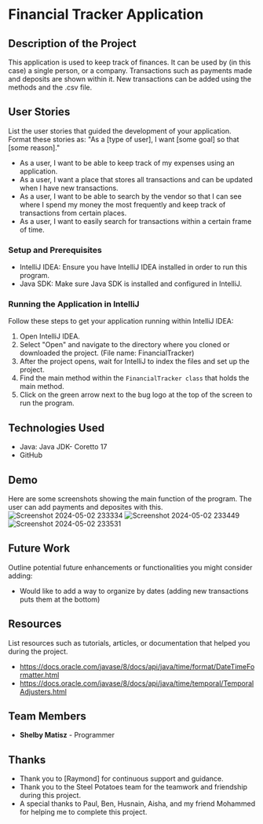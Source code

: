 # Financial Tracker Application

## Description of the Project

This application is used to keep track of finances. It can be used by (in this case) a single person, or a company. Transactions such as payments made and deposits are shown within it. New transactions can be added using the methods and the .csv file. 


## User Stories

List the user stories that guided the development of your application. Format these stories as: "As a [type of user], I want [some goal] so that [some reason]."

- As a user, I want to be able to keep track of my expenses using an application.
- As a user, I want a place that stores all transactions and can be updated when I have new transactions.
- As a user, I want to be able to search by the vendor so that I can see where I spend my money the most frequently and keep track of transactions from certain places.
- As a user, I want to easily search for transactions within a certain frame of time.

### Setup and Prerequisites

- IntelliJ IDEA: Ensure you have IntelliJ IDEA installed in order to run this program.
- Java SDK: Make sure Java SDK is installed and configured in IntelliJ.

### Running the Application in IntelliJ

Follow these steps to get your application running within IntelliJ IDEA:

1. Open IntelliJ IDEA.
2. Select "Open" and navigate to the directory where you cloned or downloaded the project. (File name: FinancialTracker)
3. After the project opens, wait for IntelliJ to index the files and set up the project.
4. Find the main method within the `FinancialTracker class` that holds the main method.
5. Click on the green arrow next to the bug logo at the top of the screen to run the program.

## Technologies Used

- Java: Java JDK- Coretto 17
- GitHub

## Demo

Here are some screenshots showing the main function of the program. The user can add payments and deposites with this.  
![Screenshot 2024-05-02 233334](https://github.com/samatisz/FinancialTracker/assets/166551695/1c7f028a-314c-4203-9744-01785bd74892)
![Screenshot 2024-05-02 233449](https://github.com/samatisz/FinancialTracker/assets/166551695/2bf166c2-3430-46cf-b2cf-80261da8cd22)
![Screenshot 2024-05-02 233531](https://github.com/samatisz/FinancialTracker/assets/166551695/d3787bd2-b786-4253-a56c-4c7f62042db1)


## Future Work

Outline potential future enhancements or functionalities you might consider adding:

- Would like to add a way to organize by dates (adding new transactions puts them at the bottom)

## Resources

List resources such as tutorials, articles, or documentation that helped you during the project.

- https://docs.oracle.com/javase/8/docs/api/java/time/format/DateTimeFormatter.html
- https://docs.oracle.com/javase/8/docs/api/java/time/temporal/TemporalAdjusters.html


## Team Members

- **Shelby Matisz** - Programmer


## Thanks


- Thank you to [Raymond] for continuous support and guidance.
- Thank you to the Steel Potatoes team for the teamwork and friendship during this project.
- A special thanks to Paul, Ben, Husnain, Aisha, and my friend Mohammed for helping me to complete this project. 
